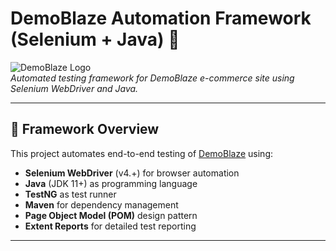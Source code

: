 # DemoBlaze Automation Framework (Selenium + Java) 🚀

![DemoBlaze Logo](https://www.demoblaze.com/image/logo.png)  
*Automated testing framework for DemoBlaze e-commerce site using Selenium WebDriver and Java.*

---

## 📌 **Framework Overview**
This project automates end-to-end testing of [DemoBlaze](https://www.demoblaze.com/) using:
- **Selenium WebDriver** (v4.+) for browser automation  
- **Java** (JDK 11+) as programming language  
- **TestNG** as test runner  
- **Maven** for dependency management  
- **Page Object Model (POM)** design pattern  
- **Extent Reports** for detailed test reporting  

---

